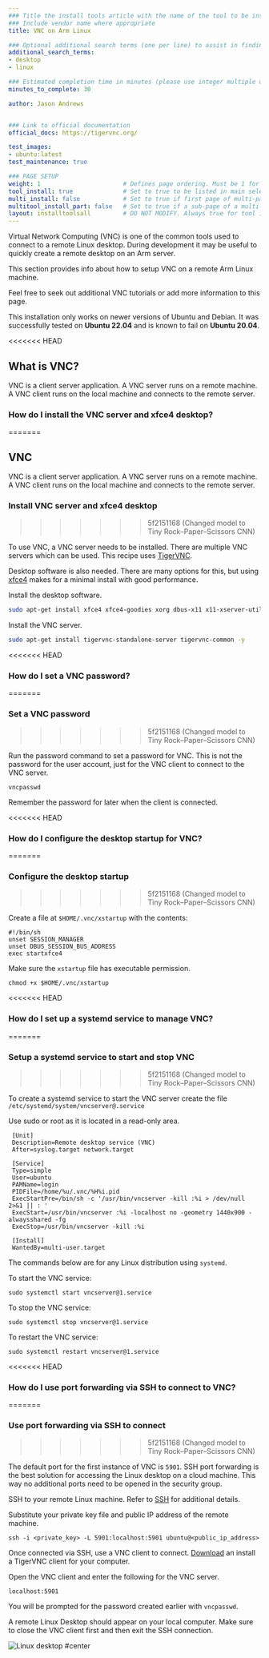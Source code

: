 ```yaml
---
### Title the install tools article with the name of the tool to be installed
### Include vendor name where appropriate
title: VNC on Arm Linux

### Optional additional search terms (one per line) to assist in finding the article
additional_search_terms:
- desktop
- linux

### Estimated completion time in minutes (please use integer multiple of 5)
minutes_to_complete: 30

author: Jason Andrews


### Link to official documentation
official_docs: https://tigervnc.org/

test_images:
- ubuntu:latest
test_maintenance: true

### PAGE SETUP
weight: 1                       # Defines page ordering. Must be 1 for first (or only) page.
tool_install: true              # Set to true to be listed in main selection page, else false
multi_install: false            # Set to true if first page of multi-page article, else false
multitool_install_part: false   # Set to true if a sub-page of a multi-page article, else false
layout: installtoolsall         # DO NOT MODIFY. Always true for tool install articles
---
```


Virtual Network Computing (VNC) is one of the common tools used to connect to a remote Linux desktop. During development it may be useful to quickly create a remote desktop on an Arm server.

This section provides info about how to setup VNC on a remote Arm Linux machine.

Feel free to seek out additional VNC tutorials or add more information to this page.

This installation only works on newer versions of Ubuntu and Debian. It was successfully tested on **Ubuntu 22.04** and is known to fail on **Ubuntu 20.04**.

<<<<<<< HEAD
## What is VNC?

VNC is a client server application. A VNC server runs on a remote machine. A VNC client runs on the local machine and connects to the remote server.

### How do I install the VNC server and xfce4 desktop?
=======
## VNC

VNC is a client server application. A VNC server runs on a remote machine. A VNC client runs on the local machine and connects to the remote server.

### Install VNC server and xfce4 desktop
>>>>>>> 5f2151168 (Changed model to Tiny Rock–Paper–Scissors CNN)

To use VNC, a VNC server needs to be installed. There are multiple VNC servers which can be used. This recipe uses [TigerVNC](https://tigervnc.org/).

Desktop software is also needed. There are many options for this, but using [xfce4](https://www.xfce.org/) makes for a minimal install with good performance.

Install the desktop software.

```bash
sudo apt-get install xfce4 xfce4-goodies xorg dbus-x11 x11-xserver-utils xfce4-terminal -y
```

Install the VNC server.

```bash
sudo apt-get install tigervnc-standalone-server tigervnc-common -y
```

<<<<<<< HEAD
### How do I set a VNC password?
=======
### Set a VNC password
>>>>>>> 5f2151168 (Changed model to Tiny Rock–Paper–Scissors CNN)

Run the password command to set a password for VNC. This is not the password for the user account, just for the VNC client to connect to the VNC server.

```console
vncpasswd
```

Remember the password for later when the client is connected.

<<<<<<< HEAD
### How do I configure the desktop startup for VNC?
=======
### Configure the desktop startup
>>>>>>> 5f2151168 (Changed model to Tiny Rock–Paper–Scissors CNN)

Create a file at `$HOME/.vnc/xstartup` with the contents:

```console
#!/bin/sh
unset SESSION_MANAGER
unset DBUS_SESSION_BUS_ADDRESS
exec startxfce4
```
Make sure the `xstartup` file has executable permission.
```console
chmod +x $HOME/.vnc/xstartup
```

<<<<<<< HEAD
### How do I set up a systemd service to manage VNC?
=======
### Setup a systemd service to start and stop VNC
>>>>>>> 5f2151168 (Changed model to Tiny Rock–Paper–Scissors CNN)

To create a systemd service to start the VNC server create the file `/etc/systemd/system/vncserver@.service`

Use sudo or root as it is located in a read-only area.
```console
 [Unit]
 Description=Remote desktop service (VNC)
 After=syslog.target network.target

 [Service]
 Type=simple
 User=ubuntu
 PAMName=login
 PIDFile=/home/%u/.vnc/%H%i.pid
 ExecStartPre=/bin/sh -c '/usr/bin/vncserver -kill :%i > /dev/null 2>&1 || : '
 ExecStart=/usr/bin/vncserver :%i -localhost no -geometry 1440x900 -alwaysshared -fg
 ExecStop=/usr/bin/vncserver -kill :%i

 [Install]
 WantedBy=multi-user.target

 ```
The commands below are for any Linux distribution using `systemd`.

To start the VNC service:

```console
sudo systemctl start vncserver@1.service
```

To stop the VNC service:

```console
sudo systemctl stop vncserver@1.service
```

To restart the VNC service:

```console
sudo systemctl restart vncserver@1.service
```

<<<<<<< HEAD
### How do I use port forwarding via SSH to connect to VNC?
=======
### Use port forwarding via SSH to connect
>>>>>>> 5f2151168 (Changed model to Tiny Rock–Paper–Scissors CNN)

The default port for the first instance of VNC is `5901`. SSH port forwarding is the best solution for accessing the Linux desktop on a cloud machine. This way no additional ports need to be opened in the security group.

SSH to your remote Linux machine. Refer to [SSH](/install-guides/ssh/) for additional details.

Substitute your private key file and public IP address of the remote machine.

```console
ssh -i <private_key> -L 5901:localhost:5901 ubuntu@<public_ip_address>
```

Once connected via SSH, use a VNC client to connect. [Download](https://sourceforge.net/projects/tigervnc/files/stable/1.12.0/) an install a TigerVNC client for your computer.

Open the VNC client and enter the following for the VNC server.
```console
localhost:5901
```
You will be prompted for the password created earlier with `vncpasswd`.

A remote Linux Desktop should appear on your local computer. Make sure to close the VNC client first and then exit the SSH connection.

![Linux desktop #center](/install-guides/_images/xfce4.png)
